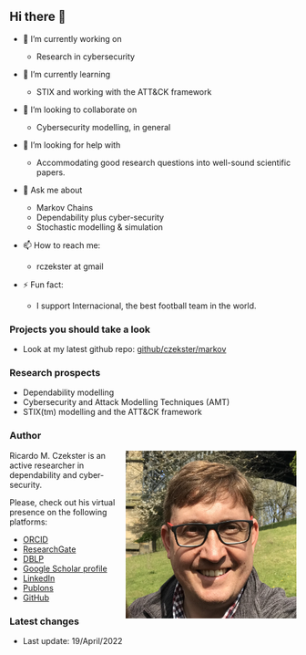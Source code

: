 ## Hi there 👋

- 🔭 I’m currently working on
  - Research in cybersecurity

- 🌱 I’m currently learning
  - STIX and working with the ATT&CK framework

- 👯 I’m looking to collaborate on
  - Cybersecurity modelling, in general

- 🤔 I’m looking for help with
  - Accommodating good research questions into well-sound scientific papers. 

- 💬 Ask me about
  - Markov Chains
  - Dependability plus cyber-security
  - Stochastic modelling & simulation

- 📫 How to reach me:
  - rczekster at gmail

- ⚡ Fun fact:
  - I support Internacional, the best football team in the world.

### Projects you should take a look
- Look at my latest github repo: [github/czekster/markov](https://github.com/czekster/markov)

### Research prospects
- Dependability modelling
- Cybersecurity and Attack Modelling Techniques (AMT)
- STIX(tm) modelling and the ATT&CK framework

### Author
<img align="right" width="300" src="rmc.png">
Ricardo M. Czekster is an active researcher in dependability and cyber-security.

Please, check out his virtual presence on the following platforms:
- [ORCID](https://orcid.org/0000-0002-6636-4398)
- [ResearchGate](https://www.researchgate.net/profile/Ricardo-Czekster)
- [DBLP](https://dblp.uni-trier.de/pers/hd/c/Czekster:Ricardo_M=)
- [Google Scholar profile](https://scholar.google.com.br/citations?user=M4SZcHsAAAAJ)
- [LinkedIn](https://www.linkedin.com/in/ricardoczekster/)
- [Publons](https://publons.com/researcher/1440444/ricardo-m-czekster/)
- [GitHub](https://github.com/czekster/)

### Latest changes
- Last update: 19/April/2022



